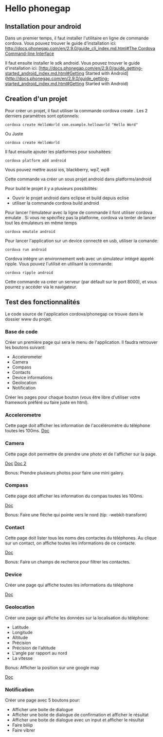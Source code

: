 Hello phonegap
==============

Installation pour android
-------------------------

Dans un premier temps, il faut installer l'utilitaire en ligne de commande cordova. Vous pouvez trouver le guide d'installation ici: [http://docs.phonegap.com/en/2.9.0/guide_cli_index.md.html#The Cordova Command-line Interface](http://docs.phonegap.com/en/2.9.0/guide_cli_index.md.html#The%20Cordova%20Command-line%20Interface)

Il faut ensuite installer le sdk android. Vous pouvez trouver le guide d'installation ici: [http://docs.phonegap.com/en/2.9.0/guide_getting-started_android_index.md.html#Getting Started with Android](http://docs.phonegap.com/en/2.9.0/guide_getting-started_android_index.md.html#Getting Started with Android)

Creation d'un projet
--------------------

Pour créer un projet, il faut utiliser la commande cordova create <directory> <namespace> <message>. Les 2 derniers paramètres sont optionnels:

    cordova create HelloWorld com.example.helloworld "Hello Word"
	
Ou Juste

	cordova create HelloWorld

Il faut ensuite ajouter les platformes pour souhaitées:

    cordova platform add android

Vous pouvez mettre aussi ios, blackberry, wp7, wp8

Cette commande va créer un sous projet android dans platforms/android

Pour build le projet il y a plusieurs possibilités:
- Ouvrir le projet android dans eclipse et build depuis eclise
- utiliser la commande cordova build android

Pour lancer l'émulateur avec la ligne de commande il font utiliser cordova emulate <platform>. Si vous ne spécifiez pas la platforme, cordova va tenter de lancer tout les émulateurs en même temps

    cordova emutale android

Pour lancer l'application sur un device connecté en usb, utiliser la comande:

    cordova run android

Cordova intègre un environnement web avec un simulateur intégré appelé ripple. Vous pouvez l'utilisé en utilisant la commande:

    cordova ripple android

Cette commande va créer un serveur (par défault sur le port 8000), et vous pourrez y accéder via le navigateur. 

Test des fonctionnalités
------------------------

Le code source de l'application cordova/phonegap ce trouve dans le dossier www du projet.

### Base de code

Créer un première page qui sera le menu de l'application. Il faudra retrouver les boutons suivant:

- Accelerometer
- Camera
- Compass
- Contacts
- Device informations
- Geolocation
- Notification

Créer les pages pour chaque bouton (vous être libre d'utiliser votre framework préféré ou faire juste en html).

### Accelerometre

Cette page doit afficher les information de l'accéléromètre du téléphone toutes les 100ms.
[Doc](http://docs.phonegap.com/en/2.9.0/cordova_accelerometer_accelerometer.md.html#accelerometer.watchAcceleration)

### Camera

Cette page doit permettre de prendre une photo et de l'afficher sur la page.

[Doc](http://docs.phonegap.com/en/2.9.0/cordova_camera_camera.md.html#Camera)
[Doc 2](http://docs.phonegap.com/en/2.9.0/cordova_media_capture_capture.md.html#capture.captureImage)

Bonus: Prendre plusieurs photos pour faire une mini galery.

### Compass

Cette page doit afficher les information du compas toutes les 100ms.

[Doc](http://docs.phonegap.com/en/2.9.0/cordova_compass_compass.md.html#Compass)

Bonus: Faire une flèche qui pointe vers le nord (tip: -webkit-transform)

### Contact

Cette page doit lister tous les noms des contactes du téléphones. Au clique sur un contact, on affiche toutes les informations de ce contacte.

[Doc](http://docs.phonegap.com/en/2.9.0/cordova_contacts_contacts.md.html#Contacts)

Bonus: Faire un champs de recherce pour filtrer les contactes.

### Device

Créer une page qui affiche toutes les informations du téléphone

[Doc](http://docs.phonegap.com/en/2.9.0/cordova_device_device.md.html#Device)

### Geolocation

Créer une page qui affiche les données sur la localisation du téléphone:

- Latitude
- Longitude
- Altitude
- Précision
- Précision de l'altitude
- L'angle par rapport au nord
- La vitesse

Bonus: Afficher la position sur une google map

[Doc](http://docs.phonegap.com/en/2.9.0/cordova_geolocation_geolocation.md.html#Geolocation)

### Notification

Créer une page avec 5 boutons pour:

- Afficher une boite de dialogue
- Afficher une boite de dialogue de confirmation et afficher le résultat
- Afficher une boite de dialogue avec un input et afficher le résultat
- Faire biiiip
- Faire vibrer

